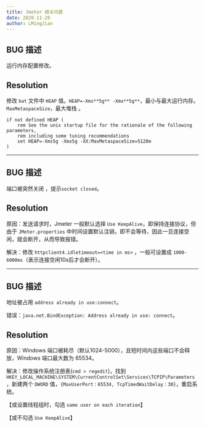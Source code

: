 ```yaml
---
title: Jmeter 相关问题
date: 2020-11-28
author: LMingJian
---
```


## BUG 描述

运行内存配置修改。

## Resolution

修改 `bat` 文件中 `HEAP` 值。`HEAP=-Xms**5g** -Xmx**5g**`，最小与最大运行内存。`MaxMetaspaceSize`，最大堆栈 。

```shell
if not defined HEAP (
    rem See the unix startup file for the rationale of the following parameters,
    rem including some tuning recommendations
    set HEAP=-Xms5g -Xmx5g -XX:MaxMetaspaceSize=5120m
)
```

------

## BUG 描述

端口被突然关闭 ，提示`socket closed`。

## Resolution

原因：发送请求时，Jmeter 一般默认选择 `Use KeepAlive`，即保持连接协议，但由于 `JMeter.properties` 中时间设置默认注销，即不会等待，因此一旦连接空闲，就会断开，从而导致报错。

解决：修改 `httpclient4.idletimeout=<time in ms>` ，一般可设置成 `1000-6000ms`（表示连接空闲10s后才会断开）。

------

## BUG 描述

地址被占用 `address already in use:connect`。

错误：`java.net.BindException: Address already in use: connect`。

## Resolution

原因：Windows 端口被耗尽（默认1024-5000），且短时间内这些端口不会释放，Windows 端口最大数为 65534。

解决：修改操作系统注册表(`cmd > regedit`)，找到 `HKEY_LOCAL_MACHINE\SYSTEM\CurrentControlSet\Services\TCPIP\Parameters` ，新建两个 `DWORD` 值，`{MaxUserPort：65534, TcpTimedWaitDelay：30}`，重启系统。

【或设置线程组时，勾选 `same user on each iteration`】 

【或不勾选 `Use KeepAlive`】